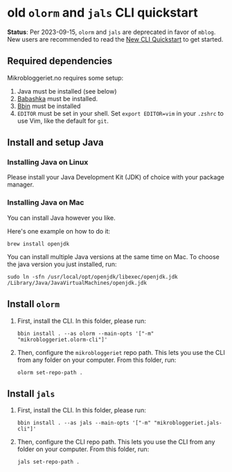 # old `olorm` and `jals` CLI quickstart

**Status**:
Per 2023-09-15, `olorm` and `jals` are deprecated in favor of `mblog`.
New users are recommended to read the [New CLI Quickstart](cli-quickstart-mblog.md) to get started.

## Required dependencies

Mikrobloggeriet.no requires some setup:

1. Java must be installed (see below)
2. [Babashka] must be installed.
3. [Bbin] must be installed
4. `EDITOR` must be set in your shell.
   Set `export EDITOR=vim` in your `.zshrc` to use Vim, like the default for `git`.

[Babashka]: https://babashka.org/
[Bbin]: https://github.com/babashka/bbin

## Install and setup Java

### Installing Java on Linux

Please install your Java Development Kit (JDK) of choice with your package manager.

### Installing Java on Mac

You can install Java however you like.

Here's one example on how to do it:

```shell
brew install openjdk
```

You can install multiple Java versions at the same time on Mac.
To choose the java version you just installed, run:

```shell
sudo ln -sfn /usr/local/opt/openjdk/libexec/openjdk.jdk /Library/Java/JavaVirtualMachines/openjdk.jdk
```

## Install `olorm`

1. First, install the CLI.
   In this folder, please run:

    ```shell
    bbin install . --as olorm --main-opts '["-m" "mikrobloggeriet.olorm-cli"]'
    ```

2. Then, configure the `mikrobloggeriet` repo path.
   This lets you use the CLI from any folder on your computer.
   From this folder, run:

    ```shell
    olorm set-repo-path .
    ```

## Install `jals`

1. First, install the CLI.
   In this folder, please run:

    ```shell
    bbin install . --as jals --main-opts '["-m" "mikrobloggeriet.jals-cli"]'
    ```

2. Then, configure the CLI repo path.
   This lets you use the CLI from any folder on your computer.
   From this folder, run:

    ```shell
    jals set-repo-path .
    ```
